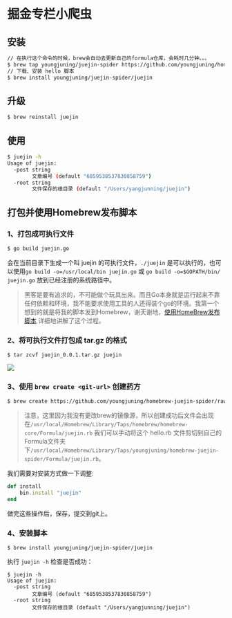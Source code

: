 # 掘金专栏小爬虫

## 安装

```sh
// 在执行这个命令的时候，brew会自动去更新自己的formula仓库，会耗时几分钟。。。
$ brew tap youngjuning/juejin-spider https://github.com/youngjuning/homebrew-juejin-spider.git
// 下载、安装 hello 脚本
$ brew install youngjuning/juejin-spider/juejin
```

## 升级

```sh
$ brew reinstall juejin
```

## 使用

```sh
$ juejin -h
Usage of juejin:
  -post string
    	文章编号 (default "6859538537830858759")
  -root string
    	文件保存的根目录 (default "/Users/yangjunning/juejin")
```

## 打包并使用Homebrew发布脚本

### 1、打包成可执行文件

```sh
$ go build juejin.go
```

会在当前目录下生成一个叫 juejin 的可执行文件，`./juejin` 是可以执行的，也可以使用`go build -o=/usr/local/bin juejin.go` 或 `go build -o=$GOPATH/bin/ juejin.go` 放到已经注册的系统路径中。

> 黑客是要有追求的，不可能做个玩具出来。而且Go本身就是运行起来不靠任何依赖和环境，我不能要求使用工具的人还得装个go的环境。我第一个想到的就是将我的脚本发到Homebrew，谢天谢地，[使用HomeBrew发布脚本](https://www.jianshu.com/p/e88831aac62a) 详细地讲解了这个过程。

### 2、将可执行文件打包成 tar.gz 的格式

```shell
$ tar zcvf juejin_0.0.1.tar.gz juejin
```

![](https://i.loli.net/2020/08/14/u4ZWeM1UlIqALzH.png)

### 3、使用 `brew create <git-url>` 创建药方

```sh
$ brew create https://github.com/youngjuning/homebrew-juejin-spider/raw/master/juejin_0.0.1.tar.gz
```

> 注意，这里因为我没有更改brew的镜像源，所以创建成功后文件会出现在`/usr/local/Homebrew/Library/Taps/homebrew/homebrew-core/Formula/juejin.rb` 我们可以手动将这个 hello.rb 文件剪切到自己的Formula文件夹下`/usr/local/Homebrew/Library/Taps/youngjuning/homebrew-juejin-spider/Formula/juejin.rb`。

我们需要对安装方式做一下调整:

```ruby
def install
    bin.install "juejin"
end
```

做完这些操作后，保存，提交到git上。

### 4、安装脚本

```shell
$ brew install youngjuning/juejin-spider/juejin
```

执行 `juejin -h` 检查是否成功：

```shell
$ juejin -h
Usage of juejin:
  -post string
    	文章编号 (default "6859538537830858759")
  -root string
    	文件保存的根目录 (default "/Users/yangjunning/juejin")
```
